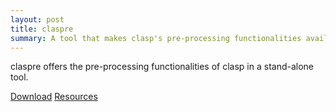 ```yaml
---
layout: post
title: claspre
summary: A tool that makes clasp's pre-processing functionalities available in a stand-alone tool.
---
```

claspre offers the pre-processing functionalities of clasp in a stand-alone tool.

[Download](http://sourceforge.net/p/potassco/code/HEAD/tree/branches/claspre2/)
[Resources](http://www.cs.uni-potsdam.de/claspre/)
